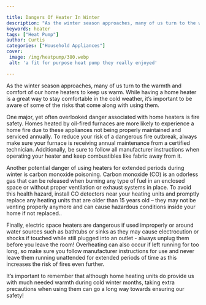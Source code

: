 ```yaml
---

title: Dangers Of Heater In Winter
description: "As the winter season approaches, many of us turn to the warmth and comfort of our home heaters to keep us warm. While having a hom...read now to learn more"
keywords: heater
tags: ["Heat Pump"]
author: Curtis
categories: ["Household Appliances"]
cover: 
 image: /img/heatpump/380.webp
 alt: 'a fit for purpose heat pump they really enjoyed'

---
```


As the winter season approaches, many of us turn to the warmth and comfort of our home heaters to keep us warm. While having a home heater is a great way to stay comfortable in the cold weather, it’s important to be aware of some of the risks that come along with using them.

One major, yet often overlooked danger associated with home heaters is fire safety. Homes heated by oil-fired furnaces are more likely to experience a home fire due to these appliances not being properly maintained and serviced annually. To reduce your risk of a dangerous fire outbreak, always make sure your furnace is receiving annual maintenance from a certified technician. Additionally, be sure to follow all manufacturer instructions when operating your heater and keep combustibles like fabric away from it. 

Another potential danger of using heaters for extended periods during winter is carbon monoxide poisoning. Carbon monoxide (CO) is an odorless gas that can be released when burning any type of fuel in an enclosed space or without proper ventilation or exhaust systems in place. To avoid this health hazard, install CO detectors near your heating units and promptly replace any heating units that are older than 15 years old – they may not be venting properly anymore and can cause hazardous conditions inside your home if not replaced.. 

Finally, electric space heaters are dangerous if used improperly or around water sources such as bathtubs or sinks as they may cause electrocution or shocks if touched while still plugged into an outlet - always unplug them before you leave the room! Overheating can also occur if left running for too long, so make sure you follow manufacturer instructions for use and never leave them running unattended for extended periods of time as this increases the risk of fires even further. 

It’s important to remember that although home heating units do provide us with much needed warmth during cold winter months, taking extra precautions when using them can go a long way towards ensuring our safety!
